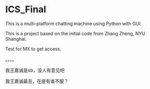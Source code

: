 # ICS_Final

This is a multi-platform chatting machine using Python with GUI.

This is a project based on the initial code from Zhang Zheng, NYU Shanghai.

Test for MX to get access.

。。。。

我王嘉诚是sb，没人有意见吧

我王嘉诚最丑，在座有谁不服？